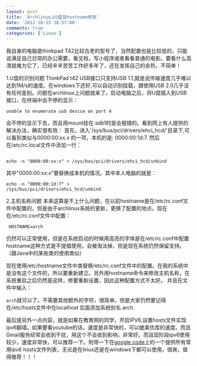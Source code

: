 ```yaml
---
layout: post
title: 'Archlinux上U盘及hostname修改'
date: '2012-10-15 18:57:00'
comments: true
categories: ['Linux']
---
```


我自身的电脑是thinkpad T42比较古老的型号了，当然配置也是比较低的，只能说满足自己日常的办公需要，看文档，写小程序或者看看普通的电影。要看什么高清就难为它了，已经辛辛苦苦工作好多年了，还在发挥自己的余热，不简单！
<!--more-->
1.U盘的识别问题
ThinkPad t42 USB接口只支持USB 1.1,就是说传输速度几乎难以达到1M/s的速度。在windows下还好,可以自动识别挂载，跟使用USB 2.0几乎没有任何差别。问题在archlinux上问题就来了。启动电脑之后，将U盘插入到USB接口，在终端中会不停的显示：

<code>unable to enumerate usb device on port 4</code>

会不停的显示下去，而且用mount挂在 sdb1时是会报错的。看到网上有人提供的解决办法，确实很有效：
首先，进入'/sys/bus/pci/drivers/ehci_hcd/'目录下,可以看到类似与0000:00:xx.x 的一项，本机的是: 0000:00:1d:7.
然后在/etc/rc.local文件中添加一行：

<code>
echo -n "0000:00:xx:x" &gt; /sys/bus/pci/drivers/ehci_hcd/unbind
</code>

其中"0000:00:xx:x"要替换成本机的情况。其中本人电脑的就是：

<code>echo -n "0000:00:1d:7" &gt; /sys/bus/pci/drivers/ehci_hcd/unbind</code>

2.主机名称问题
本来这算是不上什么问题，在以前hostname是在/etc/rc.conf文件中配置的，但是由于archlinux系统的更新，更换了配置的地点。现在在/etc/rc.conf文件中配置：

<code> HOSTNAME=arch  </code>

仍然可以正常使用，但是在系统启动的时候用高亮的字体是在/etc/rc.conf中配置hostname这种方式是不提倡使用，会被淘汰掉，但是现在系统仍然保留支持。（跟Java中的某些类的使用类似）

现在使用/etc/hostname文件中类替换/etc/rc.conf文件中的配置。在我的系统中是没有这个文件的，所以要重新建立。另外用hostname命令来修改主机名称，在系统重启之后仍然是这样，修要重新设置，因此这种配置方式不太好。
并且在文件中输入：

<code>arch</code>就可以了。不需要其他额外的字符，很简单。但是大家仍然要记得在/etc/hosts文件中在localhost 后面添加系统别名 arch.

最后提另外一点内容，就是如果在教育网的同学，开启IPV6,设置hosts文件实现ipv6翻墙。如果要看youtube的话，速度是非常快的，可以媲美优库的速度。而且Gmail服务经常会收到干扰，用这个不会收到影响，非常好。而且现阶段ipv6使用较少，速度非常快，可以推荐一下。附带一下在<a href="http://code.google.com/p/ipv6-hosts/">google code</a>上的一个提供所有常用ipv6 hosts文件列表，无论是在linux还是在windows下都可以使用，很爽，值得推荐！！！ 
